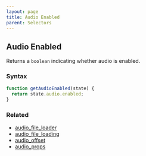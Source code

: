 ```yaml
---
layout: page
title: Audio Enabled
parent: Selectors
---
```


## Audio Enabled

Returns a `boolean` indicating whether audio is enabled.

### Syntax

```js
function getAudioEnabled(state) {
  return state.audio.enabled;
}
```

### Related

- [audio_file_loader](./audio_file_loader.md)
- [audio_file_loading](./audio_file_loading.md)
- [audio_offset](./audio_offset.md)
- [audio_props](./audio_props.md)
